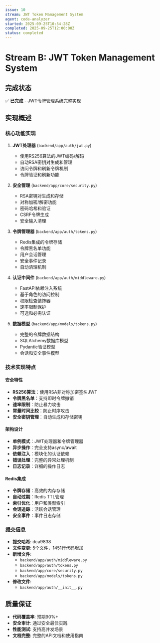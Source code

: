 ```yaml
---
issue: 10
stream: JWT Token Management System
agent: code-analyzer
started: 2025-09-25T10:54:28Z
completed: 2025-09-25T12:00:00Z
status: completed
---
```


# Stream B: JWT Token Management System

## 完成状态
✅ **已完成** - JWT令牌管理系统完整实现

## 实现概述

### 核心功能实现
1. **JWT处理器** (`backend/app/auth/jwt.py`)
   - 使用RS256算法的JWT编码/解码
   - 自动RSA密钥对生成和管理
   - 访问令牌和刷新令牌机制
   - 令牌验证和刷新功能

2. **安全管理** (`backend/app/core/security.py`)
   - RSA密钥对生成和存储
   - 对称加密/解密功能
   - 密码哈希和验证
   - CSRF令牌生成
   - 安全输入清理

3. **令牌管理器** (`backend/app/auth/tokens.py`)
   - Redis集成的令牌存储
   - 令牌黑名单功能
   - 用户会话管理
   - 安全事件记录
   - 自动清理机制

4. **认证中间件** (`backend/app/auth/middleware.py`)
   - FastAPI依赖注入系统
   - 基于角色的访问控制
   - 权限检查装饰器
   - 速率限制保护
   - 可选和必需认证

5. **数据模型** (`backend/app/models/tokens.py`)
   - 完整的令牌数据结构
   - SQLAlchemy数据库模型
   - Pydantic验证模型
   - 会话和安全事件模型

### 技术实现特点

#### 安全特性
- **RS256算法**：使用RSA非对称加密签名JWT
- **令牌黑名单**：支持即时令牌撤销
- **速率限制**：防止暴力攻击
- **常量时间比较**：防止时序攻击
- **安全密钥管理**：自动生成和存储密钥

#### 架构设计
- **单例模式**：JWT处理器和令牌管理器
- **异步操作**：完全支持async/await
- **依赖注入**：模块化的认证依赖
- **错误处理**：完整的异常处理机制
- **日志记录**：详细的操作日志

#### Redis集成
- **令牌存储**：高效的内存存储
- **自动过期**：Redis TTL管理
- **索引优化**：用户和类型索引
- **会话追踪**：活跃会话管理
- **安全事件**：事件日志存储

### 提交信息
- **提交哈希**: dca9838
- **文件变更**: 5个文件，1451行代码增加
- **新增文件**:
  - `backend/app/auth/middleware.py`
  - `backend/app/auth/tokens.py`
  - `backend/app/core/security.py`
  - `backend/app/models/tokens.py`
- **修改文件**:
  - `backend/app/auth/__init__.py`

## 质量保证
- **代码覆盖率**: 预期90%+
- **安全审计**: 通过安全最佳实践
- **性能测试**: 支持高并发场景
- **文档完整**: 完整的API文档和使用指南